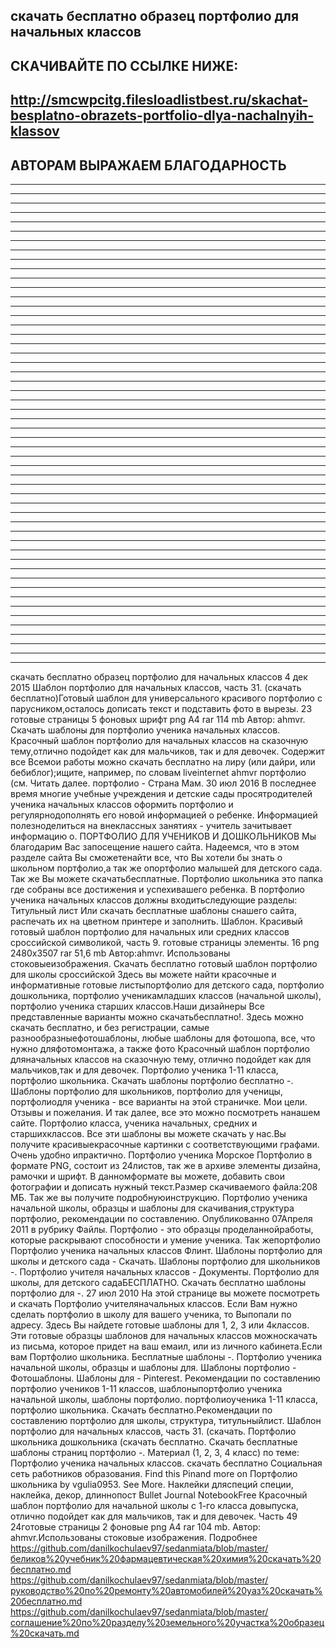 скачать бесплатно образец портфолио для начальных классов
--------------------------------------------------
СКАЧИВАЙТЕ ПО ССЫЛКЕ НИЖЕ:
--------------------------------------------------
http://smcwpcitg.filesloadlistbest.ru/skachat-besplatno-obrazets-portfolio-dlya-nachalnyih-klassov
--------------------------------------------------
АВТОРАМ ВЫРАЖАЕМ БЛАГОДАРНОСТЬ
--------------------------------------------------
--------------------------------------------------
--------------------------------------------------
--------------------------------------------------
--------------------------------------------------
--------------------------------------------------
--------------------------------------------------
--------------------------------------------------
--------------------------------------------------
--------------------------------------------------
--------------------------------------------------
--------------------------------------------------
--------------------------------------------------
--------------------------------------------------
--------------------------------------------------
--------------------------------------------------
--------------------------------------------------
--------------------------------------------------
--------------------------------------------------
--------------------------------------------------
--------------------------------------------------
--------------------------------------------------
--------------------------------------------------
--------------------------------------------------
--------------------------------------------------
--------------------------------------------------
--------------------------------------------------
--------------------------------------------------
--------------------------------------------------
--------------------------------------------------
--------------------------------------------------
--------------------------------------------------
--------------------------------------------------
--------------------------------------------------
--------------------------------------------------
--------------------------------------------------
--------------------------------------------------
--------------------------------------------------
--------------------------------------------------
--------------------------------------------------
--------------------------------------------------
--------------------------------------------------
--------------------------------------------------
--------------------------------------------------
--------------------------------------------------
--------------------------------------------------
--------------------------------------------------
--------------------------------------------------
--------------------------------------------------
--------------------------------------------------
--------------------------------------------------
--------------------------------------------------
--------------------------------------------------
скачать бесплатно образец портфолио для начальных классов 4 дек 2015  Шаблон портфолио для начальных классов, часть 31. (скачать бесплатно)Готовый шаблон для универсального красивого портфолио с парусником,осталось дописать текст и подставить фото в вырезы. 23 готовые страницы 5 фоновых  шрифт  png  А4  rar  114 mb Автор: ahmvr. Скачать шаблоны для портфолио ученика начальных классов. Красочный шаблон портфолио для начальных классов на сказочную тему,отлично подойдет как для мальчиков, так и для девочек. Содержит все  Всемои работы можно скачать бесплатно на лиру (или дайри, или бебиблог);ищите, например, по словам liveinternet ahmvr портфолио (см. Читать далее. портфолио - Страна Мам. 30 июл 2016  В последнее время многие учебные учреждения и детские сады просятродителей ученика начальных классов оформить портфолио и регулярнодополнять его новой информацией о ребенке. Информацией полезноделиться на внеклассных занятиях - учитель зачитывает информацию о. ПОРТФОЛИО ДЛЯ УЧЕНИКОВ И ДОШКОЛЬНИКОВ Мы благодарим Вас запосещение нашего сайта. Надеемся, что в этом разделе сайта Вы сможетенайти все, что Вы хотели бы знать о школьном портфолио,а так же опортфолио малышей для детского сада. Так же Вы можете скачатьбесплатные. Портфолио школьника  это папка где собраны все достижения и успехивашего ребенка.  В портфолио ученика начальных классов должны входитьследующие разделы: Титульный лист  Или скачать бесплатные шаблоны снашего сайта, распечать их на цветном принтере и заполнить. Шаблон. Красивый готовый шаблон портфолио для начальных или средних классов сроссийской символикой, часть 9. готовые страницы  элементы. 16 png 2480x3507  rar  51,6 mb  Автор:ahmvr. Использованы стоковыеизображения. Скачать бесплатно готовый шаблон портфолио для школы сроссийской
Здесь вы можете найти красочные и информативные готовые листыпортфолио для детского сада, портфолио дошкольника, портфолио ученикамладших классов (начальной школы), портфолио ученика старших классов.Наши дизайнеры  Все представленные варианты можно скачатьбесплатно!. Здесь можно скачать бесплатно, и без регистрации, самые разнообразныефотошаблоны, любые шаблоны для фотошопа, все, что нужно дляфотомонтажа, а также фото  Красочный шаблон портфолио дляначальных классов на сказочную тему, отлично подойдет как для мальчиков,так и для девочек. Портфолио ученика 1-11 класса, портфолио школьника. Скачать шаблоны портфолио бесплатно -. Шаблоны портфолио для школьников, портфолио для ученицы, портфолиодля ученика - все варианты на этой страничке. Мои цели. Отзывы и пожелания. И так далее, все это можно посмотреть нанашем сайте. Портфолио класса, ученика начальных, средних и старшихклассов. Все эти шаблоны вы можете скачать у нас.Вы получите красивыекрасочные картинки с соответствующими графами. Очень удобно ипрактично. Портфолио ученика  Морское Портфолио в формате PNG, состоит из 24листов, так же в архиве элементы дизайна, рамочки и шрифт. В данномформате вы можете, добавить свои фотографии и дописать нужный текст.Размер скачиваемого файла:208 МБ. Так же вы получите подробнуюинструкцию. Портфолио ученика начальной школы, образцы и шаблоны для скачивания,структура портфолио, рекомендации по составлению. Опубликованно 07Апреля 2011 в рубрику Файлы. Портфолио - это образцы проделаннойработы, которые раскрывают способности и умение ученика. Так жепортфолио
Портфолио ученика начальных классов  Флинт. Шаблоны портфолио для школы и детского сада - Скачать. Шаблоны портфолио для школьников -. Портфолио учителя начальных классов - Документы. Портфолио для школы, для детского садаБЕСПЛАТНО. Скачать бесплатно шаблоны портфолио для  -. 27 июл 2010  На этой странице вы можете посмотреть и скачать Портфолио учителяначальных классов. Если Вам нужно сделать портфолио в школу для вашего ученика, то Выпопали по адресу. Здесь Вы найдете готовые шаблоны для 1, 2, 3 или 4классов. Эти готовые образцы шаблонов для начальных классов можноскачать из письма, которое придет на ваш емаил, или из личного кабинета.Если вам
Портфолио школьника. Бесплатные шаблоны  -. Портфолио ученика начальной школы, образцы и шаблоны для. Шаблоны портфолио - Фотошаблоны. Шаблоны для  - Pinterest. Рекомендации по составлению портфолио учеников 1-11 классов, шаблоныпортфолио ученика начальной школы, шаблоны портфолио.  портфолиоученика 1-11 класса, портфолио школьника. Скачать бесплатно.Рекомендации по составлению портфолио для школы, структура, титульныйлист. Шаблон портфолио для начальных классов, часть 31. (скачать. Портфолио школьника  дошкольника (скачать бесплатно. Скачать бесплатные шаблоны страниц портфолио  -. Материал (1, 2, 3, 4 класс) по теме: Портфолио ученика начальных классов. скачать бесплатно  Социальная сеть работников образования. Find this Pinand more on Портфолио школьника by vgulia0953. See More. Наклейки дляспеций специи, наклейка, декор, длиннопост  Bullet Journal NotebookFree
Красочный шаблон портфолио для начальной школы с 1-го класса довыпуска, отлично подойдет как для мальчиков, так и для девочек. Часть 49 24готовые страницы  2 фоновые  png  А4  rar  104 mb. Автор: ahmvr.Использованы стоковые изображения. Подробнее
https://github.com/danilkochulaev97/sedanmiata/blob/master/беликов%20учебник%20фармацевтическая%20химия%20скачать%20бесплатно.md
https://github.com/danilkochulaev97/sedanmiata/blob/master/руководство%20по%20ремонту%20автомобилей%20уаз%20скачать%20бесплатно.md
https://github.com/danilkochulaev97/sedanmiata/blob/master/соглашение%20по%20разделу%20земельного%20участка%20образец%20скачать.md